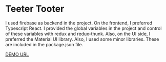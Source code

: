 # Teeter Tooter

I used firebase as backend in the project. On the frontend, I preferred Typescript React. I provided the global variables in the project and control of these variables with redux and redux-thunk. Also, on the UI side, I preferred the Material UI library. Also, I used some minor libraries. These are included in the package.json file.

[DEMO URL](https://todowebapp-hasretozkan.vercel.app/)
